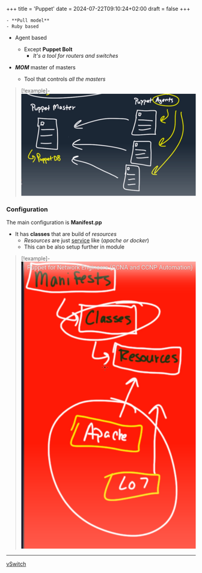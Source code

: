 +++
title = 'Puppet'
date = 2024-07-22T09:10:24+02:00
draft = false
+++

    - **Pull model**
	- Ruby based
- Agent based 
	- Except **Puppet Bolt**
		- *It's a tool for routers and switches*


- ***MOM***   master of masters
	- Tool  that controls *all the masters*

>[!example]-
![Pasted_image_20240508131449.png](/static/Pasted_image_20240508131449.png)

### Configuration 

The main configuration is **Manifest.pp**
- It has **classes** that are build of *resources*
	- *Resources* are just [service](/obisdian_ntoes/notes_obsidian/Linux/service.md) like (*apache or docker*) 
	- This can be also setup further in module 
	
>[!example]- 
![Pasted_image_20240508132228.png](/static/Pasted_image_20240508132228.png)


--- 
[vSwitch](/obisdian_ntoes/notes_obsidian/ZPythonref/DjangoFramework/Network+/vitrual/vSwitch.md)